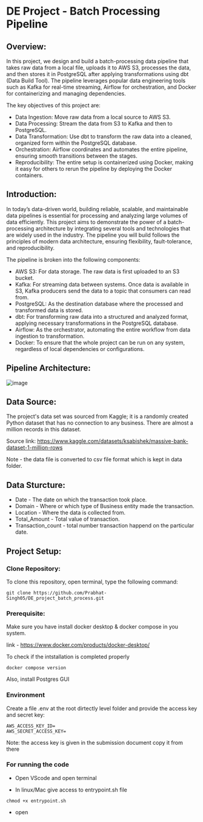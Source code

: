 # DE Project - Batch Processing Pipeline

## Overview: 
In this project, we design and build a batch-processing data pipeline that takes raw data from a local file, uploads it to AWS S3, processes the data, and then stores it in PostgreSQL after applying transformations using dbt (Data Build Tool). The pipeline leverages popular data engineering tools such as Kafka for real-time streaming, Airflow for orchestration, and Docker for containerizing and managing dependencies.

The key objectives of this project are:

* Data Ingestion: Move raw data from a local source to AWS S3.
* Data Processing: Stream the data from S3 to Kafka and then to PostgreSQL.
* Data Transformation: Use dbt to transform the raw data into a cleaned, organized form within the PostgreSQL database.
* Orchestration: Airflow coordinates and automates the entire pipeline, ensuring smooth transitions between the stages.
* Reproducibility: The entire setup is containerized using Docker, making it easy for others to rerun the pipeline by deploying the Docker containers.


## Introduction:
In today’s data-driven world, building reliable, scalable, and maintainable data pipelines is essential for processing and analyzing large volumes of data efficiently. This project aims to demonstrate the power of a batch-processing architecture by integrating several tools and technologies that are widely used in the industry. The pipeline you will build follows the principles of modern data architecture, ensuring flexibility, fault-tolerance, and reproducibility.

The pipeline is broken into the following components:

- AWS S3: For data storage. The raw data is first uploaded to an S3 bucket.
- Kafka: For streaming data between systems. Once data is available in S3, Kafka producers send the data to a topic that consumers can read from.
- PostgreSQL: As the destination database where the processed and transformed data is stored.
- dbt: For transforming raw data into a structured and analyzed format, applying necessary transformations in the PostgreSQL database.
- Airflow: As the orchestrator, automating the entire workflow from data ingestion to transformation.
- Docker: To ensure that the whole project can be run on any system, regardless of local dependencies or configurations.

## Pipeline Architecture:
![image](https://github.com/user-attachments/assets/92d7feb6-7d59-4eac-8510-9f5bd6b0c010)


## Data Source:
The project's data set was sourced from Kaggle; it is a randomly created Python dataset that
has no connection to any business. There are almost a million records in this dataset.

Source link: https://www.kaggle.com/datasets/ksabishek/massive-bank-dataset-1-million-rows

Note - the data file is converted to csv file format which is kept in data folder. 

## Data Sturcture:
- Date - The date on which the transaction took place.
- Domain - Where or which type of Business entity made the transaction.
- Location - Where the data is collected from.
- Total_Amount - Total value of transaction.
- Transaction_count - total number transaction happend on the particular date.

## Project Setup:
### Clone Repository:

To clone this repository, open terminal, type the following command:
```
git clone https://github.com/Prabhat-Singh05/DE_project_batch_process.git
```

### Prerequisite:
Make sure you have install docker desktop & docker compose in you system.

link - https://www.docker.com/products/docker-desktop/

To check if the intstallation is completed properly
```
docker compose version
```

Also, install Postgres GUI 

### Environment

Create a file .env at the root dirtectly level folder and provide the access key and secret key:
```
AWS_ACCESS_KEY_ID=
AWS_SECRET_ACCESS_KEY=
```
Note: the access key is given in the submission document copy it from there

### For running the code

- Open VScode and open terminal

- In linux/Mac give access to entrypoint.sh file 
```
chmod +x entrypoint.sh
```
- open 

